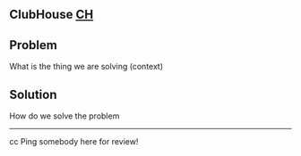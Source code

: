 ## ClubHouse [CH](link)

## Problem

What is the thing we are solving (context)

## Solution

How do we solve the problem

---

cc Ping somebody here for review!
